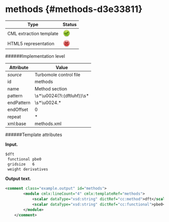 # methods {#methods-d3e33811}


| Type                                                                                                                                                | Status                                                                                                                                              |
|----|----|
| CML extraction template                                                                                                                             | ![](/imgs/Total.png)                                                                                                                                |
| HTML5 representation                                                                                                                                | ![](/imgs/None.png)                                                                                                                                 |

######Implementation level

| Attribute                                                                                                                                           | Value                                                                                                                                               |
|----|----|
| *source*                                                                                                                                            | Turbomole control file                                                                                                                              |
| id                                                                                                                                                  | methods                                                                                                                                             |
| name                                                                                                                                                | Method section                                                                                                                                      |
| pattern                                                                                                                                             | \\s\*\\u0024(?i:(dftIuhf))\\s\*                                                                                                                     |
| endPattern                                                                                                                                          | \\s\*\\u0024.\*                                                                                                                                     |
| endOffset                                                                                                                                           | 0                                                                                                                                                   |
| repeat                                                                                                                                              | \*                                                                                                                                                  |
| xml:base                                                                                                                                            | methods.xml                                                                                                                                         |

######Template attributes

**Input.**

    $dft
     functional pbe0
     gridsize   6
     weight derivatives 
        

**Output text.**

```xml
<comment class="example.output" id="methods">
        <module cmlx:lineCount="4" cmlx:templateRef="methods">
            <scalar dataType="xsd:string" dictRef="cc:method">dft</scalar>
            <scalar dataType="xsd:string" dictRef="cc:functional">pbe0</scalar>
        </module>
    </comment>
```
